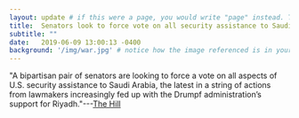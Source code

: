 ```yaml
---
layout: update # if this were a page, you would write "page" instead. They layouts are subtly different. Try it to see what happens.
title:  Senators look to force vote on all security assistance to Saudis
subtitle: ""
date:   2019-06-09 13:00:13 -0400
background: '/img/war.jpg' # notice how the image referenced is in your project's /img/posts/ folder.
---
```

"A bipartisan pair of senators are looking to force a vote on all aspects of U.S. security assistance to Saudi Arabia, the latest in a string of actions from lawmakers increasingly fed up with the Drumpf administration’s support for Riyadh."---[The Hill](https://thehill.com/policy/defense/447640-senators-look-to-force-vote-on-all-security-assistance-to-saudis?fbclid=IwAR22ZbzlRYwxJG8CHicSXyJ5tzqXpNcYGuaNNyhYeGPJ2Wyk9rRkCep1ucQ)   
